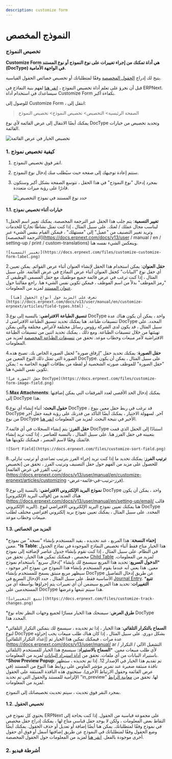 ```yaml
---
description: customize form
---
```


# النموذج المخصص

### تخصيص النموذج

**Customize Form هي أداة تمكنك من إجراء تغييرات على نوع النموذج أو نوع المستند (DocType) في الواجهة الأمامية.**

يتيح لك إدراج [الحقول المخصصة](https://docs.erpnext.com/docs/v13/user/manual/en/customize-erpnext/custom-field) وفقًا لمتطلباتك أو تخصيص خصائص الحقول القياسية.

قبل أن نجرؤ على تعلم أداة تخصيص النموذج ، [انقر هنا](https://docs.erpnext.com/docs/v13/user/manual/en/customize-erpnext/doctype) لفهم بنية النماذج في ERPNext. سيساعدك في استخدام أداة Customize Form بكفاءة أكبر.

للوصول إلى Customize Form ، انتقل إلى:

> الصفحة الرئيسية> التخصيص> تخصيص النموذج> تخصيص النموذج

يمكنك أيضًا الانتقال إلى عرض القائمة لأي نوع DocType وتحديد تخصيص من خيارات القائمة.

![تخصيص الخيار في عرض القائمة](https://docs.erpnext.com/files/customize-option-in-list-view.png)

### 1. كيفية تخصيص نموذج

1. انقر فوق تخصيص النموذج.
2. ستتم إعادة توجيهك إلى صفحة حيث سيُطلب منك إدخال نوع النموذج.
3.  بمجرد إدخال "نوع النموذج" في هذا الحقل ، تتوسع الصفحة بشكل أكبر وستكون قادرًا على رؤية ميزات متعددة.

    ![حدد نوع المستند في نموذج التخصيص](https://docs.erpnext.com/files/customize-erpnext-custom-field-from-customize-form.gif)

#### 1.1. خيارات أثناء تخصيص نموذج

1.**تغيير التسمية**: يتم جلب هذا الحقل عبر الترجمة المخصصة. يمكنك تغيير اسم الحقل ليناسب مجال عملك / لغتك. على سبيل المثال ، إذا كنت تمثل نشاطًا تجاريًا للخدمات وتريد تغيير التصنيف من "عميل" إلى "مستهلك" ، فيمكن القيام بنفس الشيء عبر \[الترجمة المخصصة]\(https://docs.erpnext.com/docs/v13/user / manual / en / setting-up / print / custom-translations) وينعكس الشيء نفسه هنا.

```
![تغيير التسمية](https://docs.erpnext.com/files/customize-customize-form-label.png)
```

2.**حقل العنوان**: يمكن استخدام هذا الحقل لإنشاء العنوان أثناء عرض القوائم. يمكن تعيين أي حقل نوع "البيانات" كحقل العنوان أثناء عرض النماذج في عرض القائمة. على سبيل المثال ، إذا كنت ترغب في عرض قائمة جميع موظفيك مع حقل المسمى الوظيفي كـ "رمز الموظف" بدلاً من اسم الموظف ، فيمكن تكوين نفس الشيء هنا. راجع مقالتنا حول [عنوان المستند](https://docs.erpnext.com/docs/v13/user/manual/en/customize-erpnext/document-title) لمزيد من المعلومات.

```
_ تعرف على المزيد حول أنواع الحقول [هنا](https://docs.erpnext.com/docs/v13/user/manual/en/customize-erpnext/articles/field-types.html) ._
```

3.**تنسيق الطباعة الافتراضي**: بالنسبة إلى نوع DocType واحد ، يمكن أن يكون هناك عدة تنسيقات طباعة. هنا يمكنك تحديد تنسيق الطباعة الافتراضي لـ DocType المحدد. على سبيل المثال ، قد يكون لدى الشركة رؤوس رسائل مختلفة لأغراض مختلفة والتي يمكن تهيئتها من خلال تنسيقات الطباعة. ومع ذلك ، يمكنك تحديد اثنين من تنسيقات الطباعة الافتراضية لأمر مبيعات وخطاب موعد. تحقق من [تنسيقات الطباعة المخصصة](https://docs.erpnext.com/docs/v13/user/manual/en/customize-erpnext/print-format) لمزيد من المعلومات.

4.**حقل الصورة**: يمكنك تحديد حقل "إرفاق صورة" لحقل الصورة الخاص بك. تصبح هذه الصورة التي تمثل ذلك النوع المعين من DocType. على سبيل المثال ، يمكن أن يكون "حقل الصورة" للموظف صورته الشخصية أو لقطة من بطاقات الهوية الخاصة به ؛ يمكن تكوين نفس الشيء هنا.

```
![حقل الصورة في DocType](https://docs.erpnext.com/files/customize-form-image-field.png)
```

5.**Max Attachments**: يمكنك إدخال الحد الأقصى لعدد المرفقات التي يمكن إضافتها إلى DocType هذا.

6.**حقول البحث**: أثناء إنشاء أي نوع DocType ، قد ترغب في ربط حقل معين بنوع DocType آخر. لسهولة الاختيار ، يمكنك أيضًا التأكد من قدرتك على رؤية قيمة حقل آخر من نوع DocType الأخير في نتيجة البحث. لمزيد من المعلومات [انقر هنا](https://docs.erpnext.com/docs/v13/user/manual/en/customize-erpnext/articles/search-record-by-specific-field).

7.**حقل الفرز**: يتم إنشاء السجلات في أي قائمة DocType استنادًا إلى الحقل الذي قمت بتعيينه في حقل الفرز هنا. على سبيل المثال ، بالنسبة للعناصر ، إذا كنت تريد إنشاء قائمتك وفقًا لاسم العنصر ، فيمكنك تكوينها هنا.

```
![Sort Field](https://docs.erpnext.com/files/customize-sort-field.png)
```

8.**ترتيب الفرز**: يمكنك تحديد ما إذا كنت تريد إجراء الفرز بترتيب تصاعدي أو ترتيب تنازلي. للحصول على مزيد من الفهم حول حقل التصنيف وترتيب الفرز ، تحقق من \[تخصيص ترتيب الفرز في عرض القائمة]\(https://docs.erpnext.com/docs/v13/user/manual/en/customize-erpnext/articles/customizing -فرز-ترتيب-في-قائمة-عرض).

9.**نموذج البريد الإلكتروني الافتراضي**: بالنسبة إلى نوع DocType واحد ، يمكن أن يكون هناك العديد من \[قوالب البريد الإلكتروني]\(https://docs.erpnext.com/docs/v13/user/manual/en/setting-up/email/ قالب البريد الإلكتروني). هنا يمكنك تعيين نموذج البريد الإلكتروني الافتراضي لنوع DocType المحدد. على سبيل المثال ، يمكنك تعيين نموذج بريد إلكتروني افتراضي مختلف لطلب مبيعات وخطاب موعد.

#### 1.3. المزيد من الخصائص

\***إخفاء النسخة**: هذا المربع ، عند تحديده ، يقيد المستخدم بإنشاء "نسخة" من نموذج معين. \***Is Table**: هذا الخيار متاح فقط أثناء تخصيص النماذج الموجودة في نماذج الجدول في النظام. على سبيل المثال ، إذا كنت تقوم بإنشاء جدول عناصر لإضافته إلى نموذج مخصص ، فيمكنك تمكين هذا الخيار. تحقق من [Child Table](https://docs.erpnext.com/docs/v13/user/manual/en/customize-erpnext/articles/customizing-data-visibility-in-child-table) لمزيد من المعلومات. \***الدخول السريع**: تحديد هذا المربع سيسمح لك بإنشاء "إدخال سريع" باستخدام نموذج معين. هذا يعني أنه عندما يقوم المستخدم بإنشاء هذا النموذج من نموذج آخر موجود ، سيظهر مربع منبثق يسمح للمستخدم بإنشاء DocType عن طريق إدخال التفاصيل الأساسية فقط. على سبيل المثال ، حدد الإدخال السريع في [Journal Entry](https://docs.erpnext.com/docs/v13/user/manual/en/accounts/journal-entry#11-quick-entry). \***تتبع التغييرات**: تحديد هذا المربع سيضمن أن أي تغييرات يتم إجراؤها بواسطة أي من المستخدمين على DocType هذا سيتم تتبعها وعرضها.

```
![تتبع التغييرات](https://docs.erpnext.com/files/customize-track-changes.png)
```

\***طرق العرض**: سيمنحك هذا الخيار مسارًا لجميع وجهات النظر تجاه نوع DocType المحدد هذا.

\***السماح بالتكرار التلقائي**: هذا الخيار ، إذا تم تحديده ، سيسمح لك بتمكين التكرار التلقائي لنوع DocType بشكل دوري. على سبيل المثال ، إذا كان هناك طلب مبيعات يجب إجراؤه عدة مرات ، فيمكنك تمكين هذا الخيار ثم \[إعداد التكرار التلقائي]\(https://docs.erpnext.com/docs/v13/user/manual/ ar / التشغيل الآلي / التكرار التلقائي) لأي طلب مبيعات معين. \***السماح بالاستيراد**: سيسمح هذا الخيار للمستخدم باستيراد البيانات من أي ملفات. تحقق من [أداة استيراد البيانات](https://docs.erpnext.com/docs/v13/user/manual/en/setting-up/data/data-import) لمزيد من المعلومات. \***Show Preview Popup**: تم تقديم هذا الخيار في الإصدار 12. إذا تم تحديده ، ستظهر نافذة منبثقة صغيرة عند تمرير مؤشر الماوس على روابط هذا النوع من المستند (في عرض القائمة وحقول الارتباط الأخرى). ستحتوي هذه النافذة المنبثقة على الحقول الإلزامية للمستند والحقول التي تم تحديد "in\_preview" لها. تحقق من [معاينة الرابط](https://erpnext.com/version-12/release-notes/features#link-preview) لمزيد من المعلومات.

بمجرد النقر فوق تحديث ، سيتم تحديث تخصيصاتك إلى النموذج.

#### 1.2. تخصيص الحقول

يحتوي كل نموذج في ERPNext على مجموعة قياسية من الحقول. إذا كنت بحاجة إلى التقاط بعض المعلومات ، ولكن لا يوجد حقل قياسي متاح لها ، يمكنك إدراج حقل مخصص في نموذج وفقًا لمتطلباتك. يمكن هنا أيضًا إضافة أو تعديل أو حذف الحقول. يمكنك أيضًا وضع الحقول وفقًا لمتطلباتك في النموذج عن طريق إضافتها أسفل أو فوق أي حقول أخرى موجودة بالفعل. [انقر هنا](https://docs.erpnext.com/docs/v13/user/manual/en/customize-erpnext/custom-field) لمزيد من المعلومات حول الحقول المخصصة.

### 2. أشرطة فيديو
